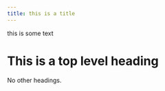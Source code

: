 ```yaml
---
title: this is a title
---
```


this is some text

# This is a top level heading

No other headings.
